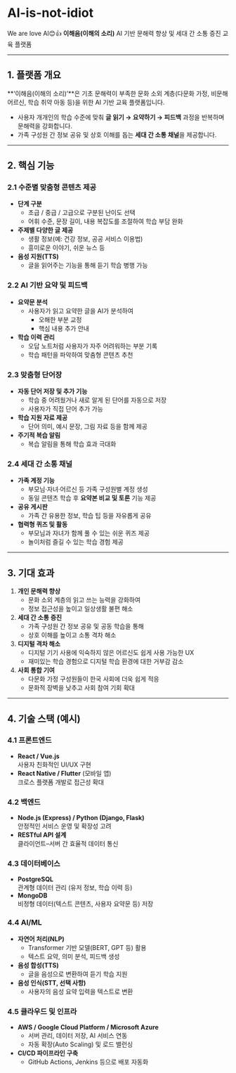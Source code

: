 # AI-is-not-idiot

We are love AI😊👍
**이해음(이해의 소리)**
AI 기반 문해력 향상 및 세대 간 소통 증진 교육 플랫폼

---
## 1. 플랫폼 개요
**‘이해음(이해의 소리)’**은 기초 문해력이 부족한 문화 소외 계층(다문화 가정, 비문해 어르신, 학습 취약 아동 등)을 위한 AI 기반 교육 플랫폼입니다.  
- 사용자 개개인의 학습 수준에 맞춰 **글 읽기 → 요약하기 → 피드백** 과정을 반복하며 문해력을 강화합니다.  
- 가족 구성원 간 정보 공유 및 상호 이해를 돕는 **세대 간 소통 채널**을 제공합니다.

---

## 2. 핵심 기능

### 2.1 수준별 맞춤형 콘텐츠 제공
- **단계 구분**  
  - 초급 / 중급 / 고급으로 구분된 난이도 선택  
  - 어휘 수준, 문장 길이, 내용 복잡도를 조절하여 학습 부담 완화  
- **주제별 다양한 글 제공**  
  - 생활 정보(예: 건강 정보, 공공 서비스 이용법)  
  - 흥미로운 이야기, 쉬운 뉴스 등  
- **음성 지원(TTS)**  
  - 글을 읽어주는 기능을 통해 듣기 학습 병행 가능

### 2.2 AI 기반 요약 및 피드백
- **요약문 분석**  
  - 사용자가 읽고 요약한 글을 AI가 분석하여  
    - 오해한 부분 교정  
    - 핵심 내용 추가 안내  
- **학습 이력 관리**  
  - 오답 노트처럼 사용자가 자주 어려워하는 부분 기록  
  - 학습 패턴을 파악하여 맞춤형 콘텐츠 추천

### 2.3 맞춤형 단어장
- **자동 단어 저장 및 추가 기능**  
  - 학습 중 어려웠거나 새로 알게 된 단어를 자동으로 저장  
  - 사용자가 직접 단어 추가 가능  
- **학습 지원 자료 제공**  
  - 단어 의미, 예시 문장, 그림 자료 등을 함께 제공  
- **주기적 복습 알림**  
  - 복습 알림을 통해 학습 효과 극대화

### 2.4 세대 간 소통 채널
- **가족 계정 기능**  
  - 부모님·자녀·어르신 등 가족 구성원별 계정 생성  
  - 동일 콘텐츠 학습 후 **요약본 비교 및 토론** 기능 제공  
- **공유 게시판**  
  - 가족 간 유용한 정보, 학습 팁 등을 자유롭게 공유  
- **협력형 퀴즈 및 활동**  
  - 부모님과 자녀가 함께 풀 수 있는 쉬운 퀴즈 제공  
  - 놀이처럼 즐길 수 있는 학습 경험 제공

---

## 3. 기대 효과
1. **개인 문해력 향상**  
   - 문화 소외 계층의 읽고 쓰는 능력을 강화하여  
   - 정보 접근성을 높이고 일상생활 불편 해소  
2. **세대 간 소통 증진**  
   - 가족 구성원 간 정보 공유 및 공동 학습을 통해  
   - 상호 이해를 높이고 소통 격차 해소  
3. **디지털 격차 해소**  
   - 디지털 기기 사용에 익숙하지 않은 어르신도 쉽게 사용 가능한 UX  
   - 재미있는 학습 경험으로 디지털 학습 환경에 대한 거부감 감소  
4. **사회 통합 기여**  
   - 다문화 가정 구성원들이 한국 사회에 더욱 쉽게 적응  
   - 문화적 장벽을 낮추고 사회 참여 기회 확대

---

## 4. 기술 스택 (예시)

### 4.1 프론트엔드
- **React / Vue.js**  
  사용자 친화적인 UI/UX 구현  
- **React Native / Flutter** (모바일 앱)  
  크로스 플랫폼 개발로 접근성 확대

### 4.2 백엔드
- **Node.js (Express) / Python (Django, Flask)**  
  안정적인 서비스 운영 및 확장성 고려  
- **RESTful API 설계**  
  클라이언트–서버 간 효율적 데이터 통신

### 4.3 데이터베이스
- **PostgreSQL**  
  관계형 데이터 관리 (유저 정보, 학습 이력 등)  
- **MongoDB**  
  비정형 데이터(텍스트 콘텐츠, 사용자 요약문 등) 저장

### 4.4 AI/ML
- **자연어 처리(NLP)**  
  - Transformer 기반 모델(BERT, GPT 등) 활용  
  - 텍스트 요약, 의미 분석, 피드백 생성  
- **음성 합성(TTS)**  
  - 글을 음성으로 변환하여 듣기 학습 지원  
- **음성 인식(STT, 선택 사항)**  
  - 사용자의 음성 요약 입력을 텍스트로 변환

### 4.5 클라우드 및 인프라
- **AWS / Google Cloud Platform / Microsoft Azure**  
  - 서버 관리, 데이터 저장, AI 서비스 연동  
  - 자동 확장(Auto Scaling) 및 로드 밸런싱  
- **CI/CD 파이프라인 구축**  
  - GitHub Actions, Jenkins 등으로 배포 자동화
